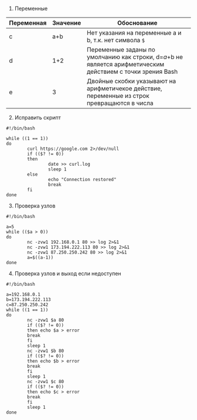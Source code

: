 1. Переменные

| Переменная | Значение | Обоснование                                                                                                 |
|------------|----------|-------------------------------------------------------------------------------------------------------------|
| c          | a+b      | Нет указания на переменные а и b, т.к. нет символа `$`                                                      |
| d          | 1+2      | Переменные заданы по умолчанию как строки, d=$a+$b не является арифметическим действием с точки зрения Bash |                                                       |
| e          | 3        | Двойные скобки указывают на арифметичекое действие, переменные из строк превращаются в числа                |

2. Исправить скрипт

```shell
#!/bin/bash 

while ((1 == 1))
do
        curl https://google.com 2>/dev/null
        if (($? != 0))
        then
                date >> curl.log
                sleep 1
        else
                echo "Connection restored"
                break
        fi
done
```

3. Проверка узлов
```shell
#!/bin/bash

a=5
while (($a > 0))
do
        nc -zvw1 192.168.0.1 80 >> log 2>&1
        nc -zvw1 173.194.222.113 80 >> log 2>&1
        nc -zvw1 87.250.250.242 80 >> log 2>&1
        a=$((a-1))
done
```

4. Проверка узлов и выход если недоступен

```shell
#!/bin/bash

a=192.168.0.1
b=173.194.222.113
c=87.250.250.242
while ((1 == 1))
do
        nc -zvw1 $a 80
        if (($? != 0))
        then echo $a > error
        break
        fi
        sleep 1
        nc -zvw1 $b 80
        if (($? != 0))
        then echo $b > error
        break
        fi
        sleep 1
        nc -zvw1 $c 80
        if (($? != 0))
        then echo $c > error
        break
        fi
        sleep 1
done
```




